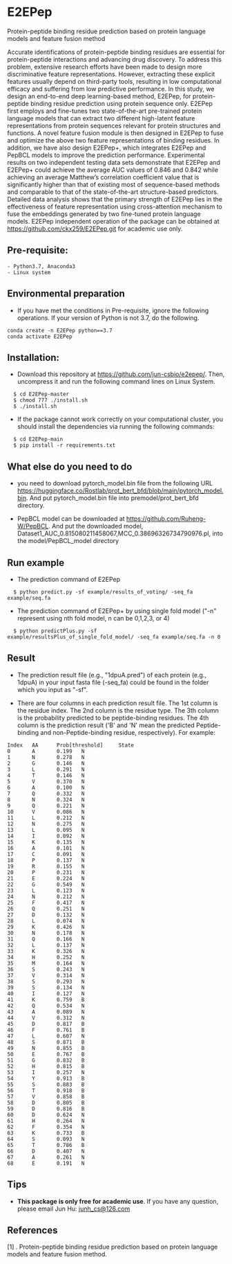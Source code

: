 # E2EPep
Protein-peptide binding residue prediction based on protein language models and feature fusion method

Accurate identifications of protein-peptide binding residues are essential for protein-peptide interactions and advancing drug discovery. To address this problem, extensive research efforts have been made to design more discriminative feature representations. However, extracting these explicit features usually depend on third-party tools, resulting in low computational efficacy and suffering from low predictive performance. In this study, we design an end-to-end deep learning-based method, E2EPep, for protein-peptide binding residue prediction using protein sequence only. E2EPep first employs and fine-tunes two state-of-the-art pre-trained protein language models that can extract two different high-latent feature representations from protein sequences relevant for protein structures and functions. A novel feature fusion module is then designed in E2EPep to fuse and optimize the above two feature representations of binding residues. In addition, we have also design E2EPep+, which integrates E2EPep and PepBCL models to improve the prediction performance. Experimental results on two independent testing data sets demonstrate that E2EPep and E2EPep+ could achieve the average AUC values of 0.846 and 0.842 while achieving an average Matthew’s correlation coefficient value that is significantly higher than that of existing most of sequence-based methods and comparable to that of the state-of-the-art structure-based predictors. Detailed data analysis shows that the primary strength of E2EPep lies in the effectiveness of feature representation using cross-attention mechanism to fuse the embeddings generated by two fine-tuned protein language models. E2EPep independent operation of the package can be obtained at https://github.com/ckx259/E2EPep.git for academic use only.

## Pre-requisite:
    - Python3.7, Anaconda3
    - Linux system

## Environmental preparation
* If you have  met the conditions in Pre-requisite, ignore the following operations. If your version of Python is not 3.7, do the following.

~~~
conda create -n E2EPep python==3.7
conda activate E2EPep
~~~

## Installation:

* Download this repository at https://github.com/jun-csbio/e2epep/. Then, uncompress it and run the following command lines on Linux System.

~~~
  $ cd E2EPep-master
  $ chmod 777 ./install.sh
  $ ./install.sh
~~~

* If the package cannot work correctly on your computational cluster, you should install the dependencies via running the following commands:

~~~
  $ cd E2EPep-main
  $ pip install -r requirements.txt
~~~

## What else do you need to do
* you need to download pytorch_model.bin file from the following URL https://huggingface.co/Rostlab/prot_bert_bfd/blob/main/pytorch_model.bin. And put pytorch_model.bin file into premodel/prot_bert_bfd directory.


* PepBCL model can be downloaded at https://github.com/Ruheng-W/PepBCL. And put the downloaded model, Dataset1_AUC_0.815080211458067,MCC_0.38696326734790976.pl, into the model/PepBCL_model directory

## Run example
* The prediction command of E2EPep
~~~
  $ python predict.py -sf example/results_of_voting/ -seq_fa example/seq.fa
~~~

* The prediction command of E2EPep+ by using single fold model ("-n" represent using nth fold model, n can be 0,1,2,3, or 4)

~~~
  $ python predictPlus.py -sf example/resultsPlus_of_single_fold_model/ -seq_fa example/seq.fa -n 0
~~~


## Result
* The prediction result file (e.g., "1dpuA.pred") of each protein (e.g., 1dpuA) in your input fasta file (-seq_fa) could be found in the folder which you input as "-sf".

* There are four columns in each prediction result file. The 1st column is the residue index. The 2nd column is the residue type. The 3th column is the probability predicted to be peptide-binding residues. The 4th column is the prediction result ('B' and 'N' mean the predicted Peptide-binding and non-Peptide-binding residue, respectively).   For example:
~~~
Index   AA      Prob[threshold]     State
0       A       0.199   N
1       N       0.278   N
2       G       0.146   N
3       L       0.291   N
4       T       0.146   N
5       V       0.370   N
6       A       0.100   N
7       Q       0.332   N
8       N       0.324   N
9       Q       0.221   N
10      V       0.086   N
11      L       0.212   N
12      N       0.275   N
13      L       0.095   N
14      I       0.092   N
15      K       0.135   N
16      A       0.101   N
17      C       0.091   N
18      P       0.137   N
19      R       0.155   N
20      P       0.231   N
21      E       0.224   N
22      G       0.549   N
23      L       0.123   N
24      N       0.212   N
25      F       0.417   N
26      Q       0.251   N
27      D       0.132   N
28      L       0.074   N
29      K       0.426   N
30      N       0.178   N
31      Q       0.166   N
32      L       0.137   N
33      K       0.326   N
34      H       0.252   N
35      M       0.164   N
36      S       0.243   N
37      V       0.314   N
38      S       0.293   N
39      S       0.134   N
40      I       0.127   N
41      K       0.759   B
42      Q       0.534   N
43      A       0.089   N
44      V       0.312   N
45      D       0.817   B
46      F       0.761   B
47      L       0.607   N
48      S       0.871   B
49      N       0.855   B
50      E       0.767   B
51      G       0.832   B
52      H       0.815   B
53      I       0.257   N
54      Y       0.913   B
55      S       0.883   B
56      T       0.918   B
57      V       0.858   B
58      D       0.805   B
59      D       0.816   B
60      D       0.624   N
61      H       0.264   N
62      F       0.354   N
63      K       0.733   B
64      S       0.093   N
65      T       0.786   B
66      D       0.407   N
67      A       0.261   N
68      E       0.191   N
~~~

## Tips
* <b>This package is only free for academic use</b>. If you have any question, please email Jun Hu: junh_cs@126.com

## References
[1] . Protein-peptide binding residue prediction based on protein language models and feature fusion method.

